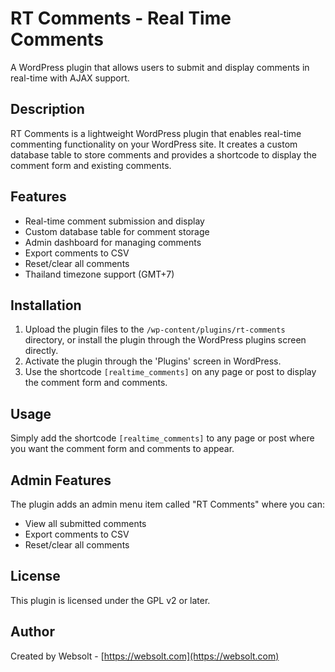 # RT Comments - Real Time Comments

A WordPress plugin that allows users to submit and display comments in real-time with AJAX support.

## Description

RT Comments is a lightweight WordPress plugin that enables real-time commenting functionality on your WordPress site. It creates a custom database table to store comments and provides a shortcode to display the comment form and existing comments.

## Features

- Real-time comment submission and display
- Custom database table for comment storage
- Admin dashboard for managing comments
- Export comments to CSV
- Reset/clear all comments
- Thailand timezone support (GMT+7)

## Installation

1. Upload the plugin files to the `/wp-content/plugins/rt-comments` directory, or install the plugin through the WordPress plugins screen directly.
2. Activate the plugin through the 'Plugins' screen in WordPress.
3. Use the shortcode `[realtime_comments]` on any page or post to display the comment form and comments.

## Usage

Simply add the shortcode `[realtime_comments]` to any page or post where you want the comment form and comments to appear.

## Admin Features

The plugin adds an admin menu item called "RT Comments" where you can:
- View all submitted comments
- Export comments to CSV
- Reset/clear all comments

## License

This plugin is licensed under the GPL v2 or later.

## Author

Created by Websolt - [https://websolt.com](https://websolt.com)
